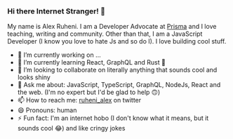 ### Hi there Internet Stranger! 👋
My name is Alex Ruheni. 
I am a Developer Advocate at [Prisma](https://prisma.io) and I love teaching, writing and community.
Other than that, I am a JavaScript Developer (I know you love to hate Js and so do I). I love building cool stuff.


- 🔭 I’m currently working on ...
- 🌱 I’m currently learning React, GraphQL and Rust 🦀
- 👯 I’m looking to collaborate on literally anything that sounds cool and looks shiny
- 💬 Ask me about: JavaScript, TypeScript, GraphQL, NodeJs, React and the web. (I'm no expert but I'd be glad to help 🙃)
- 📫 How to reach me: [ruheni_alex](https://twitter.com/ruheni_alex) on twitter
- 😄 Pronouns: human
- ⚡ Fun fact: I'm an internet hobo (I don't know what it means, but it sounds cool 😂) and like cringy jokes
